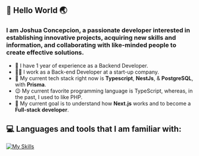 ## 👋 Hello World 🌏

### I am Joshua Concepcion, a passionate developer interested in establishing innovative projects, acquiring new skills and information, and collaborating with like-minded people to create effective solutions.

* 📅 I have 1 year of experience as a Backend Developer.
* 👨‍💻 I work as a Back-end Developer at a start-up company.
* 📖 My current tech stack right now is **Typescript**, **NestJs**, & **PostgreSQL**, with **Prisma**.
* 😉 My current favorite programming language is TypeScript, whereas, in the past, I used to like PHP.
* 🎯 My current goal is to understand how **Next.js** works and to become a **Full-stack developer**.

## 💻 Languages and tools that I am familiar with:

[![My Skills](https://skillicons.dev/icons?i=php,mysql,postgres,laravel,nestjs,nodejs,github,vscode,supabase,html,css,ts,js,postman,git,mongodb,prisma&perline=20)](https://skillicons.dev)
